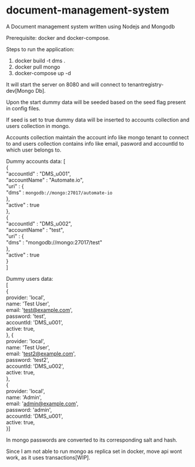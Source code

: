 # document-management-system
A Document management system written using Nodejs and Mongodb  

Prerequisite: docker and docker-compose.  

Steps to run the application:  
1) docker build -t dms .  
2) docker pull mongo  
3) docker-compose up -d  

It will start the server on 8080 and will connect to tenantregistry-dev[Mongo Db].  

Upon the start dummy data will be seeded based on the seed flag present in config files.  

If seed is set to true dummy data will be inserted to accounts collection and users collection in mongo.  

Accounts collection maintain the account info like mongo tenant to connect to and users collection contains info like email, pasword and accountId to which user belongs to.  

Dummy accounts data: [  
      {  
        "accountId" : "DMS_u001",  
        "accountName" : "Automate.io",  
        "uri" : {  
          "dms" : `mongodb://mongo:27017/automate-io`  
        },  
        "active" : true  
      },  
      {  
        "accountId" : "DMS_u002",  
        "accountName" : "test",  
        "uri" : {  
          "dms" : "mongodb://mongo:27017/test"  
        },  
        "active" : true  
      }  
    ]  
  
Dummy users data:  
[  
      {  
        provider: 'local',  
        name: 'Test User',  
        email: 'test@example.com',  
        password: 'test',  
        accountId: 'DMS_u001',  
        active: true,  
      }, {  
        provider: 'local',  
        name: 'Test User',  
        email: 'test2@example.com',  
        password: 'test2',  
        accountId: 'DMS_u002',  
        active: true,  
      },  
      {  
        provider: 'local',  
        name: 'Admin',  
        email: 'admin@example.com',  
        password: 'admin',  
        accountId: 'DMS_u001',  
        active: true,  
}]  

In mongo passwords are converted to its corresponding salt and hash.  

Since I am not able to run mongo as replica set in docker, move api wont work, as it uses transactions[WIP].  


